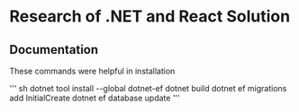 # Research of .NET and React Solution

## Documentation

These commands were helpful in installation

''' sh
dotnet tool install --global dotnet-ef
dotnet build
dotnet ef migrations add InitialCreate
dotnet ef database update
'''
